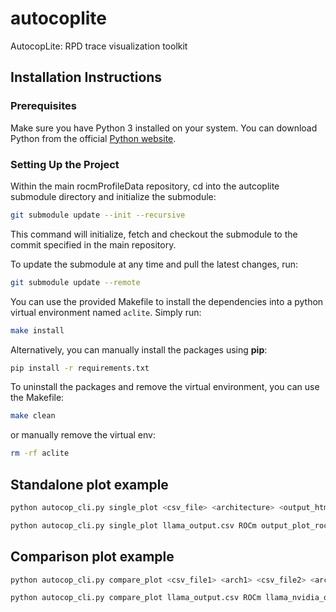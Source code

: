 # autocoplite
AutocopLite: RPD trace visualization toolkit

## Installation Instructions

### Prerequisites

Make sure you have Python 3 installed on your system. You can download Python from the official [Python website](https://www.python.org/downloads/).

### Setting Up the Project

Within the main rocmProfileData repository, cd into the autcoplite submodule directory and initialize the submodule:

  ```sh
  git submodule update --init --recursive
  ```

This command will initialize, fetch and checkout the submodule to the commit specified in the main repository.

To update the submodule at any time and pull the latest changes, run:

  ```sh
  git submodule update --remote
  ```
You can use the provided Makefile to install the dependencies into a python virtual environment named ```aclite```. Simply run:

```sh
make install
```

Alternatively, you can manually install the packages using **pip**:

```sh
pip install -r requirements.txt
```

To uninstall the packages and remove the virtual environment, you can use the Makefile:

```sh
make clean
```

 or manually remove the virtual env:

 ```sh
 rm -rf aclite
```

## Standalone plot example

```sh
python autocop_cli.py single_plot <csv_file> <architecture> <output_html>
```

```sh
python autocop_cli.py single_plot llama_output.csv ROCm output_plot_rocm_standalone.html
```

## Comparison plot example

```sh
python autocop_cli.py compare_plot <csv_file1> <arch1> <csv_file2> <arch2> <output_html>
```

```sh
python autocop_cli.py compare_plot llama_output.csv ROCm llama_nvidia_output.csv Nvidia comparison_output.html
```
